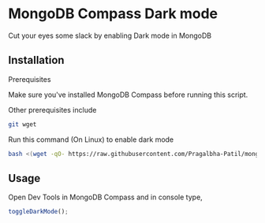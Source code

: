 # MongoDB Compass Dark mode

Cut your eyes some slack by enabling Dark mode in MongoDB

## Installation

Prerequisites

Make sure you've installed MongoDB Compass before running this script.

Other prerequisites include
```bash
git wget
```

Run this command (On Linux) to enable dark mode

```bash
bash <(wget -qO- https://raw.githubusercontent.com/Pragalbha-Patil/mongodb-compass-dark-mode/main/install.sh)
```

## Usage
Open Dev Tools in MongoDB Compass and in console type,
```javascript
toggleDarkMode();
```
